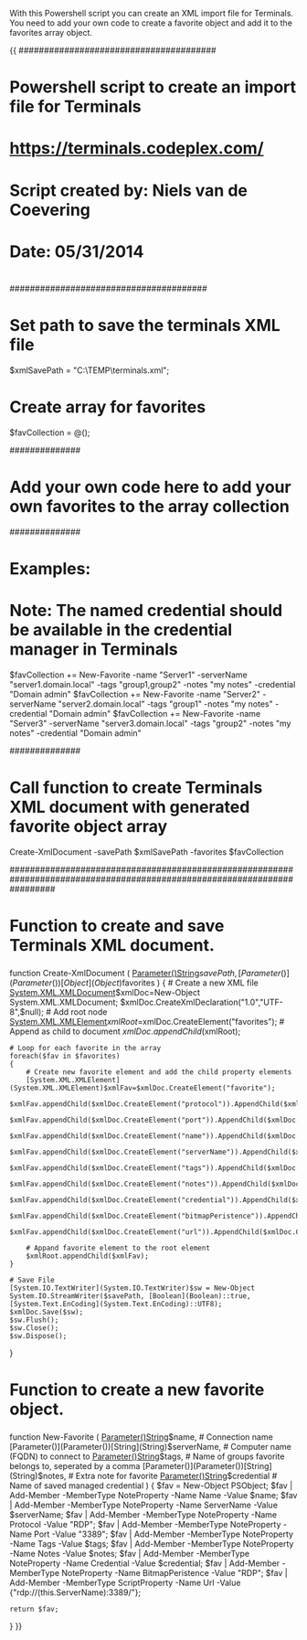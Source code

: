 With this Powershell script you can create an XML import file for Terminals. You need to add your own code to create a favorite object and add it to the favorites array object.

{{
#######################################
#
# Powershell script to create an import file for Terminals
# https://terminals.codeplex.com/
#
# Script created by: Niels van de Coevering
# Date: 05/31/2014
#
#######################################


# Set path to save the terminals XML file
$xmlSavePath = "C:\TEMP\terminals.xml";

# Create array for favorites
$favCollection = @();

##############
# Add your own code here to add your own favorites to the array collection
##############

# Examples:
# Note: The named credential should be available in the credential manager in Terminals
$favCollection += New-Favorite -name "Server1" -serverName "server1.domain.local" -tags "group1,group2" -notes "my notes" -credential "Domain admin"
$favCollection += New-Favorite -name "Server2" -serverName "server2.domain.local" -tags "group1" -notes "my notes" -credential "Domain admin"
$favCollection += New-Favorite -name "Server3" -serverName "server3.domain.local" -tags "group2" -notes "my notes" -credential "Domain admin"


##############

# Call function to create Terminals XML document with generated favorite object array
Create-XmlDocument -savePath $xmlSavePath -favorites $favCollection

#########################################################################################################################

###
# Function to create and save Terminals XML document.
###
function Create-XmlDocument
(
    [Parameter()](Parameter())[String](String)$savePath,
    [Parameter()](Parameter())[Object](Object)$favorites
)
{
    # Create a new XML file
    [System.XML.XMLDocument](System.XML.XMLDocument)$xmlDoc=New-Object System.XML.XMLDocument;
    $xmlDoc.CreateXmlDeclaration("1.0","UTF-8",$null);
    # Add root node
    [System.XML.XMLElement](System.XML.XMLElement)$xmlRoot=$xmlDoc.CreateElement("favorites");
    # Append as child to document
    $xmlDoc.appendChild($xmlRoot);

    # Loop for each favorite in the array
    foreach($fav in $favorites)
    {
        # Create new favorite element and add the child property elements
        [System.XML.XMLElement](System.XML.XMLElement)$xmlFav=$xmlDoc.CreateElement("favorite");
        $xmlFav.appendChild($xmlDoc.CreateElement("protocol")).AppendChild($xmlDoc.CreateTextNode($fav.Protocol));
        $xmlFav.appendChild($xmlDoc.CreateElement("port")).AppendChild($xmlDoc.CreateTextNode($fav.Port));
        $xmlFav.appendChild($xmlDoc.CreateElement("name")).AppendChild($xmlDoc.CreateTextNode($fav.Name));
        $xmlFav.appendChild($xmlDoc.CreateElement("serverName")).AppendChild($xmlDoc.CreateTextNode($fav.ServerName));
        $xmlFav.appendChild($xmlDoc.CreateElement("tags")).AppendChild($xmlDoc.CreateTextNode($fav.Tags));
        $xmlFav.appendChild($xmlDoc.CreateElement("notes")).AppendChild($xmlDoc.CreateTextNode($fav.Notes));
        $xmlFav.appendChild($xmlDoc.CreateElement("credential")).AppendChild($xmlDoc.CreateTextNode($fav.Credential));
        $xmlFav.appendChild($xmlDoc.CreateElement("bitmapPeristence")).AppendChild($xmlDoc.CreateTextNode($fav.BitmapPeristence));
        $xmlFav.appendChild($xmlDoc.CreateElement("url")).AppendChild($xmlDoc.CreateTextNode($fav.Url));
        
        # Appand favorite element to the root element
        $xmlRoot.appendChild($xmlFav);
    }

    # Save File
    [System.IO.TextWriter](System.IO.TextWriter)$sw = New-Object System.IO.StreamWriter($savePath, [Boolean](Boolean)::true, [System.Text.EnCoding](System.Text.EnCoding)::UTF8);
    $xmlDoc.Save($sw);
    $sw.Flush();
    $sw.Close();
    $sw.Dispose();
}

###
# Function to create a new favorite object.
###
function New-Favorite
(
	[Parameter()](Parameter())[String](String)$name, 		# Connection name
	[Parameter()](Parameter())[String](String)$serverName,	# Computer name (FQDN) to connect to
	[Parameter()](Parameter())[String](String)$tags,			# Name of groups favorite belongs to, seperated by a comma
	[Parameter()](Parameter())[String](String)$notes,		# Extra note for favorite
	[Parameter()](Parameter())[String](String)$credential	# Name of saved managed credential
)
{
	$fav = New-Object PSObject;
	$fav | Add-Member -MemberType NoteProperty -Name Name -Value $name;
	$fav | Add-Member -MemberType NoteProperty -Name ServerName -Value $serverName;
	$fav | Add-Member -MemberType NoteProperty -Name Protocol -Value "RDP";
	$fav | Add-Member -MemberType NoteProperty -Name Port -Value "3389";
	$fav | Add-Member -MemberType NoteProperty -Name Tags -Value $tags;
	$fav | Add-Member -MemberType NoteProperty -Name Notes -Value $notes;
	$fav | Add-Member -MemberType NoteProperty -Name Credential -Value $credential;
	$fav | Add-Member -MemberType NoteProperty -Name BitmapPeristence -Value "RDP";
	$fav | Add-Member -MemberType ScriptProperty -Name Url -Value {"rdp://$($this.ServerName):3389/"};
	
	return $fav;
}
}}